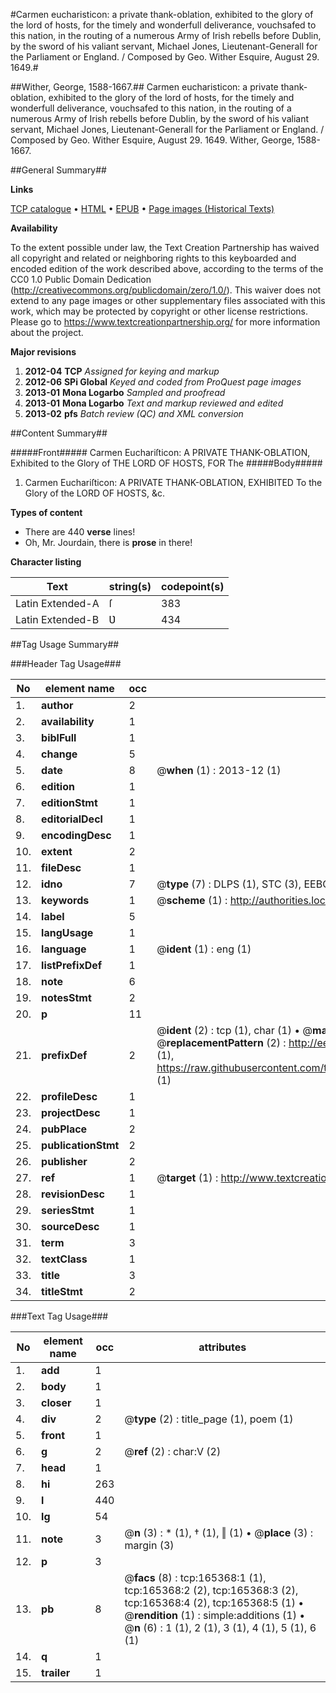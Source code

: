 #Carmen eucharisticon: a private thank-oblation, exhibited to the glory of the lord of hosts, for the timely and wonderfull deliverance, vouchsafed to this nation, in the routing of a numerous Army of Irish rebells before Dublin, by the sword of his valiant servant, Michael Jones, Lieutenant-Generall for the Parliament or England. / Composed by Geo. Wither Esquire, August 29. 1649.#

##Wither, George, 1588-1667.##
Carmen eucharisticon: a private thank-oblation, exhibited to the glory of the lord of hosts, for the timely and wonderfull deliverance, vouchsafed to this nation, in the routing of a numerous Army of Irish rebells before Dublin, by the sword of his valiant servant, Michael Jones, Lieutenant-Generall for the Parliament or England. / Composed by Geo. Wither Esquire, August 29. 1649.
Wither, George, 1588-1667.

##General Summary##

**Links**

[TCP catalogue](http://www.ota.ox.ac.uk/tcp/)  • 
[HTML](http://tei.it.ox.ac.uk/tcp/Texts-HTML/free/A96/A96742.html)  • 
[EPUB](http://tei.it.ox.ac.uk/tcp/Texts-EPUB/free/A96/A96742.epub) • 
[Page images (Historical Texts)](https://historicaltexts.jisc.ac.uk/eebo-99865343e)

**Availability**

To the extent possible under law, the Text Creation Partnership has waived all copyright and related or neighboring rights to this keyboarded and encoded edition of the work described above, according to the terms of the CC0 1.0 Public Domain Dedication (http://creativecommons.org/publicdomain/zero/1.0/). This waiver does not extend to any page images or other supplementary files associated with this work, which may be protected by copyright or other license restrictions. Please go to https://www.textcreationpartnership.org/ for more information about the project.

**Major revisions**

1. __2012-04__ __TCP__ *Assigned for keying and markup*
1. __2012-06__ __SPi Global__ *Keyed and coded from ProQuest page images*
1. __2013-01__ __Mona Logarbo__ *Sampled and proofread*
1. __2013-01__ __Mona Logarbo__ *Text and markup reviewed and edited*
1. __2013-02__ __pfs__ *Batch review (QC) and XML conversion*

##Content Summary##

#####Front#####
Carmen Euchariſticon: A PRIVATE THANK-OBLATION, Exhibited to the Glory of THE LORD OF HOSTS, FOR The
#####Body#####

1. Carmen Euchariſticon: A PRIVATE THANK-OBLATION, EXHIBITED To the Glory of the LORD OF HOSTS, &c.

**Types of content**

  * There are 440 **verse** lines!
  * Oh, Mr. Jourdain, there is **prose** in there!

**Character listing**


|Text|string(s)|codepoint(s)|
|---|---|---|
|Latin Extended-A|ſ|383|
|Latin Extended-B|Ʋ|434|

##Tag Usage Summary##

###Header Tag Usage###

|No|element name|occ|attributes|
|---|---|---|---|
|1.|__author__|2||
|2.|__availability__|1||
|3.|__biblFull__|1||
|4.|__change__|5||
|5.|__date__|8| @__when__ (1) : 2013-12 (1)|
|6.|__edition__|1||
|7.|__editionStmt__|1||
|8.|__editorialDecl__|1||
|9.|__encodingDesc__|1||
|10.|__extent__|2||
|11.|__fileDesc__|1||
|12.|__idno__|7| @__type__ (7) : DLPS (1), STC (3), EEBO-CITATION (1), PROQUEST (1), VID (1)|
|13.|__keywords__|1| @__scheme__ (1) : http://authorities.loc.gov/ (1)|
|14.|__label__|5||
|15.|__langUsage__|1||
|16.|__language__|1| @__ident__ (1) : eng (1)|
|17.|__listPrefixDef__|1||
|18.|__note__|6||
|19.|__notesStmt__|2||
|20.|__p__|11||
|21.|__prefixDef__|2| @__ident__ (2) : tcp (1), char (1)  •  @__matchPattern__ (2) : ([0-9\-]+):([0-9IVX]+) (1), (.+) (1)  •  @__replacementPattern__ (2) : http://eebo.chadwyck.com/downloadtiff?vid=$1&page=$2 (1), https://raw.githubusercontent.com/textcreationpartnership/Texts/master/tcpchars.xml#$1 (1)|
|22.|__profileDesc__|1||
|23.|__projectDesc__|1||
|24.|__pubPlace__|2||
|25.|__publicationStmt__|2||
|26.|__publisher__|2||
|27.|__ref__|1| @__target__ (1) : http://www.textcreationpartnership.org/docs/. (1)|
|28.|__revisionDesc__|1||
|29.|__seriesStmt__|1||
|30.|__sourceDesc__|1||
|31.|__term__|3||
|32.|__textClass__|1||
|33.|__title__|3||
|34.|__titleStmt__|2||


###Text Tag Usage###

|No|element name|occ|attributes|
|---|---|---|---|
|1.|__add__|1||
|2.|__body__|1||
|3.|__closer__|1||
|4.|__div__|2| @__type__ (2) : title_page (1), poem (1)|
|5.|__front__|1||
|6.|__g__|2| @__ref__ (2) : char:V (2)|
|7.|__head__|1||
|8.|__hi__|263||
|9.|__l__|440||
|10.|__lg__|54||
|11.|__note__|3| @__n__ (3) : * (1), † (1), ‖ (1)  •  @__place__ (3) : margin (3)|
|12.|__p__|3||
|13.|__pb__|8| @__facs__ (8) : tcp:165368:1 (1), tcp:165368:2 (2), tcp:165368:3 (2), tcp:165368:4 (2), tcp:165368:5 (1)  •  @__rendition__ (1) : simple:additions (1)  •  @__n__ (6) : 1 (1), 2 (1), 3 (1), 4 (1), 5 (1), 6 (1)|
|14.|__q__|1||
|15.|__trailer__|1||
